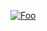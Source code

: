 [![Foo](https://user-images.githubusercontent.com/19412160/113023539-bd596e80-9153-11eb-8900-00832a556ff3.png)](https://www.youtube.com/watch?v=rq8CuRoVUZQ)

